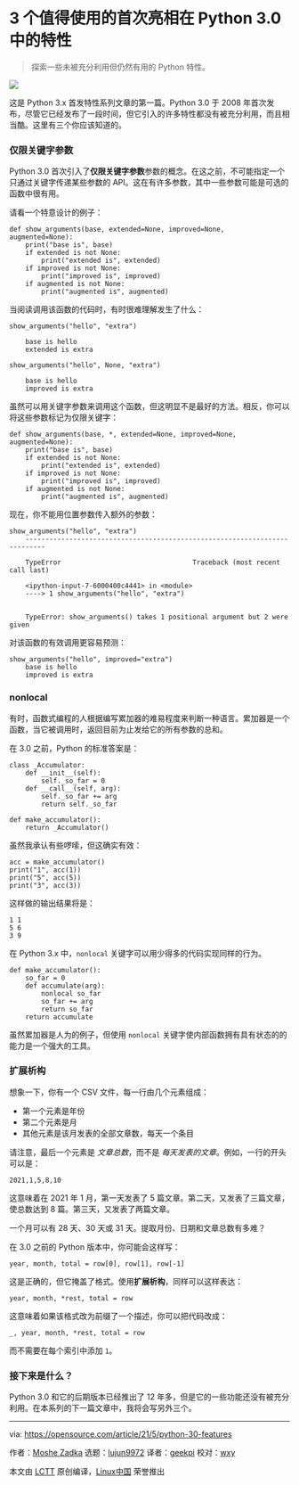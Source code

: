 [#]: subject: (3 features that debuted in Python 3.0 you should use now)
[#]: via: (https://opensource.com/article/21/5/python-30-features)
[#]: author: (Moshe Zadka https://opensource.com/users/moshez)
[#]: collector: (lujun9972)
[#]: translator: (geekpi)
[#]: reviewer: (wxy)
[#]: publisher: ( )
[#]: url: ( )

3 个值得使用的首次亮相在 Python 3.0 中的特性
======

> 探索一些未被充分利用但仍然有用的 Python 特性。

![](https://img.linux.net.cn/data/attachment/album/202105/20/101254bxm9689zd0cpc91m.jpg)

这是 Python 3.x 首发特性系列文章的第一篇。Python 3.0 于 2008 年首次发布，尽管它已经发布了一段时间，但它引入的许多特性都没有被充分利用，而且相当酷。这里有三个你应该知道的。

### 仅限关键字参数

Python 3.0 首次引入了**仅限关键字参数**参数的概念。在这之前，不可能指定一个只通过关键字传递某些参数的 API。这在有许多参数，其中一些参数可能是可选的函数中很有用。

请看一个特意设计的例子：

```
def show_arguments(base, extended=None, improved=None, augmented=None):
    print("base is", base)
    if extended is not None:
        print("extended is", extended)
    if improved is not None:
        print("improved is", improved)
    if augmented is not None:
        print("augmented is", augmented)
```

当阅读调用该函数的代码时，有时很难理解发生了什么：

```
show_arguments("hello", "extra")

    base is hello
    extended is extra

show_arguments("hello", None, "extra")

    base is hello
    improved is extra
```

虽然可以用关键字参数来调用这个函数，但这明显不是最好的方法。相反，你可以将这些参数标记为仅限关键字：

```
def show_arguments(base, *, extended=None, improved=None, augmented=None):
    print("base is", base)
    if extended is not None:
        print("extended is", extended)
    if improved is not None:
        print("improved is", improved)
    if augmented is not None:
        print("augmented is", augmented)
```

现在，你不能用位置参数传入额外的参数：

```
show_arguments("hello", "extra")
    ---------------------------------------------------------------------------

    TypeError                                 Traceback (most recent call last)

    <ipython-input-7-6000400c4441> in <module>
    ----> 1 show_arguments("hello", "extra")
   

    TypeError: show_arguments() takes 1 positional argument but 2 were given
```

对该函数的有效调用更容易预测：

```
show_arguments("hello", improved="extra")
    base is hello
    improved is extra
```

### nonlocal

有时，函数式编程的人根据编写累加器的难易程度来判断一种语言。累加器是一个函数，当它被调用时，返回目前为止发给它的所有参数的总和。

在 3.0 之前，Python 的标准答案是：

```
class _Accumulator:
    def __init__(self):
        self._so_far = 0
    def __call__(self, arg):
        self._so_far += arg
        return self._so_far

def make_accumulator():
    return _Accumulator()
```

虽然我承认有些啰嗦，但这确实有效：

```
acc = make_accumulator()
print("1", acc(1))
print("5", acc(5))
print("3", acc(3))
```

这样做的输出结果将是：

```
1 1
5 6
3 9
```

在 Python 3.x 中，`nonlocal` 关键字可以用少得多的代码实现同样的行为。


```
def make_accumulator():
    so_far = 0
    def accumulate(arg):
        nonlocal so_far
        so_far += arg
        return so_far
    return accumulate
```

虽然累加器是人为的例子，但使用 `nonlocal` 关键字使内部函数拥有具有状态的的能力是一个强大的工具。

### 扩展析构

想象一下，你有一个 CSV 文件，每一行由几个元素组成：

  * 第一个元素是年份
  * 第二个元素是月
  * 其他元素是该月发表的全部文章数，每天一个条目

请注意，最后一个元素是 _文章总数_，而不是 _每天发表的文章_。例如，一行的开头可以是：

```
2021,1,5,8,10
```

这意味着在 2021 年 1 月，第一天发表了 5 篇文章。第二天，又发表了三篇文章，使总数达到 8 篇。第三天，又发表了两篇文章。

一个月可以有 28 天、30 天或 31 天。提取月份、日期和文章总数有多难？

在 3.0 之前的 Python 版本中，你可能会这样写：

```
year, month, total = row[0], row[1], row[-1]
```

这是正确的，但它掩盖了格式。使用**扩展析构**，同样可以这样表达：

```
year, month, *rest, total = row
```

这意味着如果该格式改为前缀了一个描述，你可以把代码改成：

```
_, year, month, *rest, total = row
```

而不需要在每个索引中添加 `1`。

### 接下来是什么？

Python 3.0 和它的后期版本已经推出了 12 年多，但是它的一些功能还没有被充分利用。在本系列的下一篇文章中，我将会写另外三个。

--------------------------------------------------------------------------------

via: https://opensource.com/article/21/5/python-30-features

作者：[Moshe Zadka][a]
选题：[lujun9972][b]
译者：[geekpi](https://github.com/geekpi)
校对：[wxy](https://github.com/wxy)

本文由 [LCTT](https://github.com/LCTT/TranslateProject) 原创编译，[Linux中国](https://linux.cn/) 荣誉推出

[a]: https://opensource.com/users/moshez
[b]: https://github.com/lujun9972
[1]: https://opensource.com/sites/default/files/styles/image-full-size/public/lead-images/python-programming-code-keyboard.png?itok=fxiSpmnd (Hands on a keyboard with a Python book )